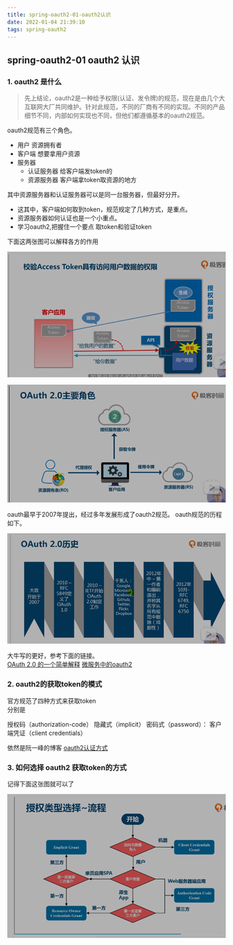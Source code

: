 ```yaml
---
title: spring-oauth2-01-oauth2认识
date: 2022-01-04 21:39:10
tags: spring-oauth2
---
```


## spring-oauth2-01 oauth2 认识

### 1. oauth2 是什么
>先上结论，oauth2是一种给予权限(认证、发令牌)的规范，现在是由几个大互联网大厂共同维护。针对此规范，不同的厂商有不同的实现。不同的产品细节不同，内部如何实现也不同，但他们都遵循基本的oauth2规范。  

oauth2规范有三个角色。

- 用户 资源拥有者
- 客户端 想要拿用户资源
- 服务器 
  - 认证服务器 给客户端发token的
  - 资源服务器 客户端拿token取资源的地方

其中资源服务器和认证服务器可以是同一台服务器，但最好分开。  

- 这其中，客户端如何取到token，规范规定了几种方式，是重点。
- 资源服务器如何认证也是一个小重点。
- 学习oauth2,把握住一个要点 取token和验证token

下面这两张图可以解释各方的作用

![oauth2](spring-oauth2-01-oauth2认识/oauth2-1.jpg)

![oauth2角色](spring-oauth2-01-oauth2认识/oauth2-3.jpg)

oauth最早于2007年提出，经过多年发展形成了oauth2规范。
oauth规范的历程如下。  

![oauth2历程](spring-oauth2-01-oauth2认识/oauth2-2.jpg)


大牛写的更好，参考下面的链接。  
[OAuth 2.0 的一个简单解释](https://www.ruanyifeng.com/blog/2019/04/oauth_design.html)
[微服务中的oauth2](https://www.bilibili.com/video/BV1g3411i7YL?p=4) 

### 2. oauth2的获取token的模式

官方规范了四种方式来获取token  
分别是

授权码（authorization-code）
隐藏式（implicit）
密码式（password）：
客户端凭证（client credentials）  

依然是阮一峰的博客
[oauth2认证方式](https://www.ruanyifeng.com/blog/2019/04/oauth-grant-types.html)

### 3. 如何选择 oauth2 获取token的方式 

记得下面这张图就可以了

![oatuh选型](spring-oauth2-01-oauth2认识/oauth2-4.jpg)



